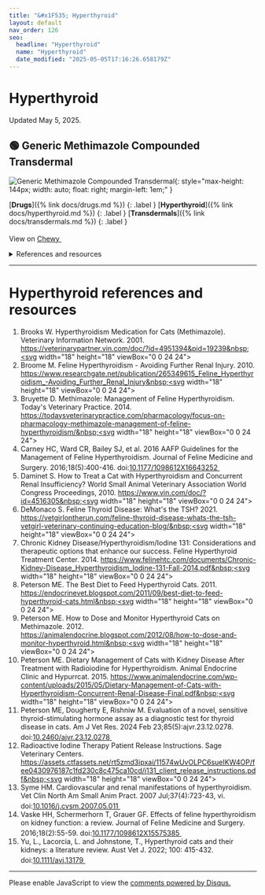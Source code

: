 ```yaml
---
title: "&#x1F535; Hyperthyroid"
layout: default
nav_order: 126
seo:
  headline: "Hyperthyroid"
  name: "Hyperthyroid"
  date_modified: "2025-05-05T17:16:26.658179Z"
---
```


# Hyperthyroid

Updated May 5, 2025.



## &#x1F7E2; Generic Methimazole Compounded Transdermal

![Generic Methimazole Compounded Transdermal](https://image.chewy.com/is/image/catalog/246800_MAIN._AC_SL600_V1602709279_.jpg){: style="max-height: 144px; width: auto; float: right; margin-left: 1em;" }

[**Drugs**]({% link docs/drugs.md %})
{: .label }
[**Hyperthyroid**]({% link docs/hyperthyroid.md %})
{: .label }
[**Transdermals**]({% link docs/transdermals.md %})
{: .label }

View on <a href="https://www.chewy.com/dp/273275" class="external" target="_blank">Chewy&nbsp;<svg width="18" height="18" viewBox="0 0 24 24"><use xlink:href="#svg-external-link"></use></svg></a>

<details markdown="block">
<summary>References and resources</summary>

1.  Brooks W. Hyperthyroidism Medication for Cats (Methimazole). Veterinary Information Network. 2001. <a href="https://veterinarypartner.vin.com/doc/?id=4951394&pid=19239" class="external" target="_blank">https://veterinarypartner.vin.com/doc/?id=4951394&pid=19239&nbsp;<svg width="18" height="18" viewBox="0 0 24 24"><use xlink:href="#svg-external-link"></use></svg></a>
1.  Bruyette D. Methimazole: Management of Feline Hyperthyroidism. Today's Veterinary Practice. 2014. <a href="https://todaysveterinarypractice.com/pharmacology/focus-on-pharmacology-methimazole-management-of-feline-hyperthyroidism/" class="external" target="_blank">https://todaysveterinarypractice.com/pharmacology/focus-on-pharmacology-methimazole-management-of-feline-hyperthyroidism/&nbsp;<svg width="18" height="18" viewBox="0 0 24 24"><use xlink:href="#svg-external-link"></use></svg></a>
1.  Hill, K., Gieseg, M., Bridges, J., & Chambers, J. (2014). The pharmacokinetics of methimazole in a novel lipophilic formulation administered transdermally to healthy cats. New Zealand Veterinary Journal, 62(4), 208-213. doi:<a href="https://doi.org/10.1080/00480169.2013.875990" class="external" target="_blank">10.1080/00480169.2013.875990&nbsp;<svg width="18" height="18" viewBox="0 0 24 24"><use xlink:href="#svg-external-link"></use></svg></a>
1.  Hill K. E., Chambers J. P., Jones B. R., Bolwell C. F., Aberdein D., Mills P. C. Regional variations in percutaneous absorption of methimazole: an in vitro study on cat skin. J. vet. Pharmacol. Therap. 38, 616-618. doi:<a href="https://doi.org/10.1111/jvp.12220" class="external" target="_blank">10.1111/jvp.12220&nbsp;<svg width="18" height="18" viewBox="0 0 24 24"><use xlink:href="#svg-external-link"></use></svg></a>
1.  Peterson ME. How to Dose and Monitor Hyperthyroid Cats on Methimazole. 2012. <a href="https://animalendocrine.blogspot.com/2012/08/how-to-dose-and-monitor-hyperthyroid.html" class="external" target="_blank">https://animalendocrine.blogspot.com/2012/08/how-to-dose-and-monitor-hyperthyroid.html&nbsp;<svg width="18" height="18" viewBox="0 0 24 24"><use xlink:href="#svg-external-link"></use></svg></a>

</details>

* * *


# Hyperthyroid references and resources

1.  Brooks W. Hyperthyroidism Medication for Cats (Methimazole). Veterinary Information Network. 2001. <a href="https://veterinarypartner.vin.com/doc/?id=4951394&pid=19239" class="external" target="_blank">https://veterinarypartner.vin.com/doc/?id=4951394&pid=19239&nbsp;<svg width="18" height="18" viewBox="0 0 24 24"><use xlink:href="#svg-external-link"></use></svg></a>
1.  Broome M. Feline Hyperthyroidism - Avoiding Further Renal Injury. 2010. <a href="https://www.researchgate.net/publication/265349615_Feline_Hyperthyroidism_-Avoiding_Further_Renal_Injury" class="external" target="_blank">https://www.researchgate.net/publication/265349615_Feline_Hyperthyroidism_-Avoiding_Further_Renal_Injury&nbsp;<svg width="18" height="18" viewBox="0 0 24 24"><use xlink:href="#svg-external-link"></use></svg></a>
1.  Bruyette D. Methimazole: Management of Feline Hyperthyroidism. Today's Veterinary Practice. 2014. <a href="https://todaysveterinarypractice.com/pharmacology/focus-on-pharmacology-methimazole-management-of-feline-hyperthyroidism/" class="external" target="_blank">https://todaysveterinarypractice.com/pharmacology/focus-on-pharmacology-methimazole-management-of-feline-hyperthyroidism/&nbsp;<svg width="18" height="18" viewBox="0 0 24 24"><use xlink:href="#svg-external-link"></use></svg></a>
1.  Carney HC, Ward CR, Bailey SJ, et al. 2016 AAFP Guidelines for the Management of Feline Hyperthyroidism. Journal of Feline Medicine and Surgery. 2016;18(5):400-416. doi:<a href="https://doi.org/10.1177/1098612X16643252" class="external" target="_blank">10.1177/1098612X16643252&nbsp;<svg width="18" height="18" viewBox="0 0 24 24"><use xlink:href="#svg-external-link"></use></svg></a>
1.  Daminet S. How to Treat a Cat with Hyperthyroidism and Concurrent Renal Insufficiency? World Small Animal Veterinary Association World Congress Proceedings, 2010. <a href="https://www.vin.com/doc/?id=4516305" class="external" target="_blank">https://www.vin.com/doc/?id=4516305&nbsp;<svg width="18" height="18" viewBox="0 0 24 24"><use xlink:href="#svg-external-link"></use></svg></a>
1.  DeMonaco S. Feline Thyroid Disease: What's the TSH? 2021. <a href="https://vetgirlontherun.com/feline-thyroid-disease-whats-the-tsh-vetgirl-veterinary-continuing-education-blog/" class="external" target="_blank">https://vetgirlontherun.com/feline-thyroid-disease-whats-the-tsh-vetgirl-veterinary-continuing-education-blog/&nbsp;<svg width="18" height="18" viewBox="0 0 24 24"><use xlink:href="#svg-external-link"></use></svg></a>
1.  Chronic Kidney Disease/Hyperthyroidism/Iodine 131: Considerations and therapeutic options that enhance our success. Feline Hyperthyroid Treatment Center. 2014. <a href="https://www.felinehtc.com/documents/Chronic-Kidney-Disease_Hyperthyroidism_Iodine-131-Fall-2014.pdf" class="external" target="_blank">https://www.felinehtc.com/documents/Chronic-Kidney-Disease_Hyperthyroidism_Iodine-131-Fall-2014.pdf&nbsp;<svg width="18" height="18" viewBox="0 0 24 24"><use xlink:href="#svg-external-link"></use></svg></a>
1.  Peterson ME. The Best Diet to Feed Hyperthyroid Cats. 2011. <a href="https://endocrinevet.blogspot.com/2011/09/best-diet-to-feed-hyperthyroid-cats.html" class="external" target="_blank">https://endocrinevet.blogspot.com/2011/09/best-diet-to-feed-hyperthyroid-cats.html&nbsp;<svg width="18" height="18" viewBox="0 0 24 24"><use xlink:href="#svg-external-link"></use></svg></a>
1.  Peterson ME. How to Dose and Monitor Hyperthyroid Cats on Methimazole. 2012. <a href="https://animalendocrine.blogspot.com/2012/08/how-to-dose-and-monitor-hyperthyroid.html" class="external" target="_blank">https://animalendocrine.blogspot.com/2012/08/how-to-dose-and-monitor-hyperthyroid.html&nbsp;<svg width="18" height="18" viewBox="0 0 24 24"><use xlink:href="#svg-external-link"></use></svg></a>
1.  Peterson ME. Dietary Management of Cats with Kidney Disease After Treatment with Radioiodine for Hyperthyroidism. Animal Endocrine Clinic and Hypurrcat. 2015. <a href="https://www.animalendocrine.com/wp-content/uploads/2015/05/Dietary-Management-of-Cats-with-Hyperthyroidism-Concurrent-Renal-Disease-Final.pdf" class="external" target="_blank">https://www.animalendocrine.com/wp-content/uploads/2015/05/Dietary-Management-of-Cats-with-Hyperthyroidism-Concurrent-Renal-Disease-Final.pdf&nbsp;<svg width="18" height="18" viewBox="0 0 24 24"><use xlink:href="#svg-external-link"></use></svg></a>
1.  Peterson ME, Dougherty E, Rishniw M. Evaluation of a novel, sensitive thyroid-stimulating hormone assay as a diagnostic test for thyroid disease in cats. Am J Vet Res. 2024 Feb 23;85(5):ajvr.23.12.0278. doi:<a href="https://doi.org/10.2460/ajvr.23.12.0278" class="external" target="_blank">10.2460/ajvr.23.12.0278&nbsp;<svg width="18" height="18" viewBox="0 0 24 24"><use xlink:href="#svg-external-link"></use></svg></a>
1.  Radioactive Iodine Therapy Patient Release Instructions. Sage Veterinary Centers. <a href="https://assets.ctfassets.net/rt5zmd3ipxai/11574wUvOLPC6sueIKW4OP/fee0430976187c1fd230c8c475ca10cd/i131_client_release_instructions.pdf" class="external" target="_blank">https://assets.ctfassets.net/rt5zmd3ipxai/11574wUvOLPC6sueIKW4OP/fee0430976187c1fd230c8c475ca10cd/i131_client_release_instructions.pdf&nbsp;<svg width="18" height="18" viewBox="0 0 24 24"><use xlink:href="#svg-external-link"></use></svg></a>
1.  Syme HM. Cardiovascular and renal manifestations of hyperthyroidism. Vet Clin North Am Small Anim Pract. 2007 Jul;37(4):723-43, vi. doi:<a href="https://doi.org/10.1016/j.cvsm.2007.05.011" class="external" target="_blank">10.1016/j.cvsm.2007.05.011&nbsp;<svg width="18" height="18" viewBox="0 0 24 24"><use xlink:href="#svg-external-link"></use></svg></a>
1.  Vaske HH, Schermerhorn T, Grauer GF. Effects of feline hyperthyroidism on kidney function: a review. Journal of Feline Medicine and Surgery. 2016;18(2):55-59. doi:<a href="https://doi.org/10.1177/1098612X15575385" class="external" target="_blank">10.1177/1098612X15575385&nbsp;<svg width="18" height="18" viewBox="0 0 24 24"><use xlink:href="#svg-external-link"></use></svg></a>
1.  Yu, L., Lacorcia, L. and Johnstone, T., Hyperthyroid cats and their kidneys: a literature review. Aust Vet J. 2022; 100: 415-432. doi:<a href="https://doi.org/10.1111/avj.13179" class="external" target="_blank">10.1111/avj.13179&nbsp;<svg width="18" height="18" viewBox="0 0 24 24"><use xlink:href="#svg-external-link"></use></svg></a>

* * *

<div id="disqus_thread"></div>
<script>
    var disqus_config = function () {
      this.page.url = '{{ page.url | absolute_url }}';
      this.page.identifier = '{{ page.url | absolute_url }}';
    };
    (function() {
    var d = document, s = d.createElement('script');
    s.src = 'https://ckdcatsupplies.disqus.com/embed.js';
    s.setAttribute('data-timestamp', +new Date());
    (d.head || d.body).appendChild(s);
    })();
</script>
<noscript>Please enable JavaScript to view the <a href="https://disqus.com/?ref_noscript">comments powered by Disqus.</a></noscript>

<!-- Updated 2025-05-05 17:16:26.658179Z -->
